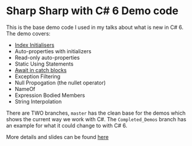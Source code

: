 # Sharp Sharp with C# 6 Demo code

This is the base demo code I used in my talks about what is new in C# 6. The demo covers:
- [Index Initialisers](http://www.sadev.co.za/content/index-initialisers-c-6)
- Auto-properties with initializers 
- Read-only auto-properties
- Static Using Statements
- [Await in catch blocks](http://www.sadev.co.za/content/exceptions-what-happens-when-exception-occurs-inside-catch-or-inside-when-c-6-how-smart)
- Exception Filtering
- Null Propogation (the nullet operator)
- NameOf
- Expression Bodied Members
- String Interpolation

There are TWO branches, `master` has the clean base for the demos which shows the current way we work with C#. The `Completed_Demos` branch has an example for what it could change to with C# 6.

More details and slides can be found [here](http://www.sadev.co.za/content/slides-my-devday-march-2015-talks)
